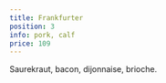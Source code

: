 ```yaml
---
title: Frankfurter
position: 3
info: pork, calf
price: 109
---
```


Saurekraut, bacon, dijonnaise, brioche.
